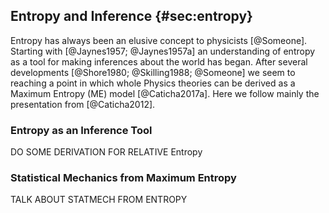
## Entropy and Inference {#sec:entropy}

Entropy has always been an elusive concept to physicists [@Someone]. Starting with [@Jaynes1957; @Jaynes1957a] an understanding of entropy as a tool for making inferences about the world has began. After several developments [@Shore1980; @Skilling1988; @Someone] we seem to reaching a point in which whole Physics theories can be derived as a Maximum Entropy (ME) model [@Caticha2017a]. Here we follow mainly the presentation from [@Caticha2012].

### Entropy as an Inference Tool

DO SOME DERIVATION FOR RELATIVE Entropy

### Statistical Mechanics from Maximum Entropy

TALK ABOUT STATMECH FROM ENTROPY
